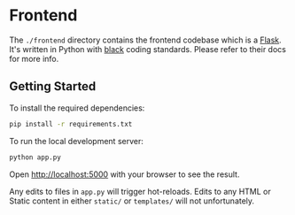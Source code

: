# Frontend

The `./frontend` directory contains the frontend codebase which is a [Flask](https://flask.palletsprojects.com). It's written in Python with [black](https://black.readthedocs.io/en/stable/) coding standards. Please refer to their docs for more info.

## Getting Started

To install the required dependencies:

```bash
pip install -r requirements.txt
```

To run the local development server:

```bash
python app.py
```

Open [http://localhost:5000](http://localhost:5000) with your browser to see the result.

Any edits to files in `app.py` will trigger hot-reloads. Edits to any HTML or Static content in either `static/` or `templates/` will not unfortunately.